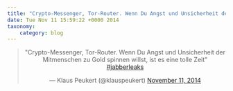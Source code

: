 ```yaml
---
title: "Crypto-Messenger, Tor-Router. Wenn Du Angst und Unsicherheit der Mitmenschen zu Gold spinnen willst, ist es eine tolle Zeit" #jabberleaks
date: Tue Nov 11 15:59:22 +0000 2014
taxonomy:
    category: blog
---
```

<blockquote class="twitter-tweet" align="center" width="350"><p lang="de" dir="ltr">&quot;Crypto-Messenger, Tor-Router. Wenn Du Angst und Unsicherheit der Mitmenschen zu Gold spinnen willst, ist es eine tolle Zeit&quot; <a href="https://twitter.com/hashtag/jabberleaks?src=hash">#jabberleaks</a></p>&mdash; Klaus Peukert (@klauspeukert) <a href="https://twitter.com/klauspeukert/status/532168373275463680">November 11, 2014</a></blockquote>

